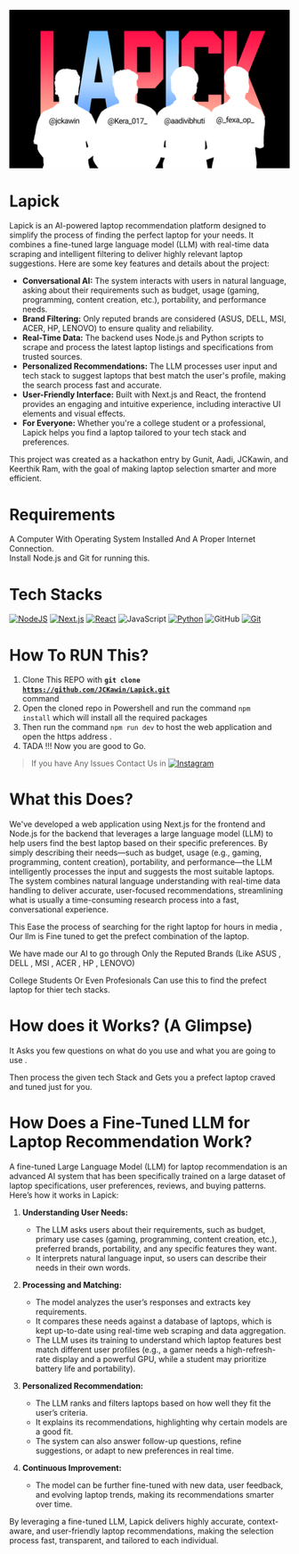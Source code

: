 ![](banner.png)

# Lapick
Lapick is an AI-powered laptop recommendation platform designed to simplify the process of finding the perfect laptop for your needs. It combines a fine-tuned large language model (LLM) with real-time data scraping and intelligent filtering to deliver highly relevant laptop suggestions. Here are some key features and details about the project:

- **Conversational AI:** The system interacts with users in natural language, asking about their requirements such as budget, usage (gaming, programming, content creation, etc.), portability, and performance needs.
- **Brand Filtering:** Only reputed brands are considered (ASUS, DELL, MSI, ACER, HP, LENOVO) to ensure quality and reliability.
- **Real-Time Data:** The backend uses Node.js and Python scripts to scrape and process the latest laptop listings and specifications from trusted sources.
- **Personalized Recommendations:** The LLM processes user input and tech stack to suggest laptops that best match the user's profile, making the search process fast and accurate.
- **User-Friendly Interface:** Built with Next.js and React, the frontend provides an engaging and intuitive experience, including interactive UI elements and visual effects.
- **For Everyone:** Whether you're a college student or a professional, Lapick helps you find a laptop tailored to your tech stack and preferences.

This project was created as a hackathon entry by Gunit, Aadi, JCKawin, and Keerthik Ram, with the goal of making laptop selection smarter and more efficient.
# Requirements

A Computer With Operating System Installed And A Proper Internet Connection.<br>
Install Node.js and Git for running this.

# Tech Stacks

[![NodeJS](https://img.shields.io/badge/Node.js-6DA55F?logo=node.js&logoColor=white)](https://nodejs.org/en) [![Next.js](https://img.shields.io/badge/Next.js-black?logo=next.js&logoColor=white)](https://nextjs.org/) [![React](https://img.shields.io/badge/React-%2320232a.svg?logo=react&logoColor=%2361DAFB)](https://react.dev/) ![JavaScript](https://img.shields.io/badge/JavaScript-F7DF1E?logo=javascript&logoColor=000) [![Python](https://img.shields.io/badge/Python-3776AB?logo=python&logoColor=fff)](https://www.python.org/downloads/) ![GitHub](https://img.shields.io/badge/GitHub-%23121011.svg?logo=github&logoColor=white) [![Git](https://img.shields.io/badge/Git-F05032?logo=git&logoColor=fff)](https://git-scm.com/downloads)

# How To RUN This?

1. Clone This REPO with **<code>git clone https://github.com/JCKawin/Lapick.git </code>** command
2. Open the cloned repo in Powershell and run the command <code>npm install</code> which will install all the required packages
3. Then run the command <code>npm run dev</code> to host the web application and open the https address .
4. TADA !!! Now you are good to Go.

>  If you have Any Issues Contact Us in [![Instagram](https://img.shields.io/badge/Instagram-%23E4405F.svg?logo=Instagram&logoColor=white)](https://www.instagram.com/jckawin/)

# What this Does?

We've developed a web application using Next.js for the frontend and Node.js for the backend that leverages a large language model (LLM) to help users find the best laptop based on their specific preferences. By simply describing their needs—such as budget, usage (e.g., gaming, programming, content creation), portability, and performance—the LLM intelligently processes the input and suggests the most suitable laptops. The system combines natural language understanding with real-time data handling to deliver accurate, user-focused recommendations, streamlining what is usually a time-consuming research process into a fast, conversational experience.

This Ease the process of searching for the right laptop for hours in media , Our llm is Fine tuned to get the prefect combination of the  laptop.

We have made our AI to go through Only the Reputed Brands (Like ASUS , DELL , MSI , ACER , HP , LENOVO)

College Students Or Even Profesionals Can use this to find the prefect laptop for thier tech stacks.

# How does it Works? (A Glimpse)

It Asks you few questions on what do you use and what you are going to use . <br>

Then process the given tech Stack and Gets you a prefect laptop craved and tuned just for you.

# How Does a Fine-Tuned LLM for Laptop Recommendation Work?

A fine-tuned Large Language Model (LLM) for laptop recommendation is an advanced AI system that has been specifically trained on a large dataset of laptop specifications, user preferences, reviews, and buying patterns. Here’s how it works in Lapick:

1. **Understanding User Needs:**
   - The LLM asks users about their requirements, such as budget, primary use cases (gaming, programming, content creation, etc.), preferred brands, portability, and any specific features they want.
   - It interprets natural language input, so users can describe their needs in their own words.

2. **Processing and Matching:**
   - The model analyzes the user’s responses and extracts key requirements.
   - It compares these needs against a database of laptops, which is kept up-to-date using real-time web scraping and data aggregation.
   - The LLM uses its training to understand which laptop features best match different user profiles (e.g., a gamer needs a high-refresh-rate display and a powerful GPU, while a student may prioritize battery life and portability).

3. **Personalized Recommendation:**
   - The LLM ranks and filters laptops based on how well they fit the user’s criteria.
   - It explains its recommendations, highlighting why certain models are a good fit.
   - The system can also answer follow-up questions, refine suggestions, or adapt to new preferences in real time.

4. **Continuous Improvement:**
   - The model can be further fine-tuned with new data, user feedback, and evolving laptop trends, making its recommendations smarter over time.

By leveraging a fine-tuned LLM, Lapick delivers highly accurate, context-aware, and user-friendly laptop recommendations, making the selection process fast, transparent, and tailored to each individual.
